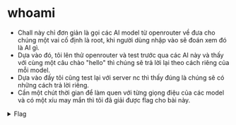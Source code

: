 # whoami

- Chall này chỉ đơn giản là gọi các AI model từ openrouter về đưa cho chúng một vai cố định là root, khi người dùng nhập vào sẽ đoán xem đó là AI gì.
- Dựa vào đó, tôi lên thử openrouter và test trước qua các AI này và thấy với cùng một câu chào "hello" thì chúng sẽ trả lời lại theo cách riêng của mỗi model.
- Dựa vào đấy tôi cũng test lại với server nc thì thấy đúng là chúng sẽ có những cách trả lời riêng.
- Cần một chút thời gian để làm quen với từng giọng điệu của các model và có một xíu may mắn thì tôi đã giải được flag cho bài này.

<details>
<summary style="cursor: pointer">Flag</summary>

```
ictf{i_guess_u_uncovered_my_identity_b1f914a9}
```
</details>